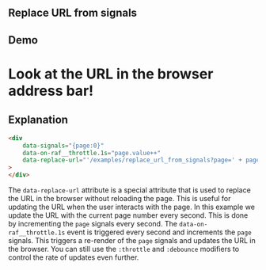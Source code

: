 ## Replace URL from signals

## Demo

<div
    data-signals="{page:0}"
    data-on-raf__throttle.1s="page.value++"
    data-replace-url="'/examples/replace_url_from_signals?page=' + page.value"
>
</div>

# Look at the URL in the browser address bar!

## Explanation

```html
<div
    data-signals="{page:0}"
    data-on-raf__throttle.1s="page.value++"
    data-replace-url="'/examples/replace_url_from_signals?page=' + page.value"
>
</div>
```

The `data-replace-url` attribute is a special attribute that is used to replace the URL in the browser without reloading the page. This is useful for updating the URL when the user interacts with the page. In this example we update the URL with the current page number every second. This is done by incrementing the `page` signals every second. The `data-on-raf__throttle.1s` event is triggered every second and increments the `page` signals. This triggers a re-render of the `page` signals and updates the URL in the browser. You can still use the `:throttle` and `:debounce` modifiers to control the rate of updates even further.
